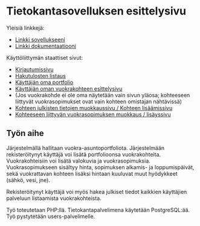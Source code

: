 # Tietokantasovelluksen esittelysivu

Yleisiä linkkejä:
* [Linkki sovellukseeni](http://jussivii.users.cs.helsinki.fi/tsoha/)
* [Linkki dokumentaatiooni](https://github.com/eeaa/Tsoha-Bootstrap/blob/master/doc/dokumentaatio.pdf)

Käyttöliittymän staattiset sivut:
* [Kirjautumissivu](http://jussivii.users.cs.helsinki.fi/tsoha/)
* [Hakutulosten listaus](http://jussivii.users.cs.helsinki.fi/tsoha/search)
* [Käyttäjän oma portfolio](http://jussivii.users.cs.helsinki.fi/tsoha/user/portfolio)
* [Käyttäjän oman vuokrakohteen esittelysivu](http://jussivii.users.cs.helsinki.fi/tsoha/user/unit)
* (Jos vuokrakohde ei ole oma näytetään vain sivun yläosa; kohteeseen liittyvät vuokrasopimukset ovat vain kohteen omistajan nähtävissä)
* [Kohteen julkisten tietojen muokkaussivu / Kohteen lisäämissivu](http://jussivii.users.cs.helsinki.fi/tsoha/user/unit/edit)
* [Kohteeseen liittyvän vuokrasopimuksen muokkaus / lisäyssivu](http://jussivii.users.cs.helsinki.fi/tsoha/user/unit/lease)

## Työn aihe

Järjestelmällä hallitaan vuokra-asuntoportfoliota. 
Järjestelmään rekisteröitynyt käyttäjä voi lisätä portfolioonsa vuokrakohteita. 
Vuokrakohteisiin voi lisätä valokuvia ja vuokrasopimuksia. 
Vuokrasopimukseen sisältyy hinta, sopimuksen alkamis- ja loppumispäivät, sekä 
vuokrattavan kohteen lisäksi hintaan kuuluvat muut hyödykkeet (sähkö, vesi, jne). 

Rekisteröitynyt käyttäjä voi myös hakea julkiset tiedot kaikkien käyttäjien palveluun
listaamista vuokrakohteista.

Työ toteutetaan PHP:llä. Tietokantapalvelimena käytetään PostgreSQL:ää. Työ pystytetään users-palvelimelle.

 
